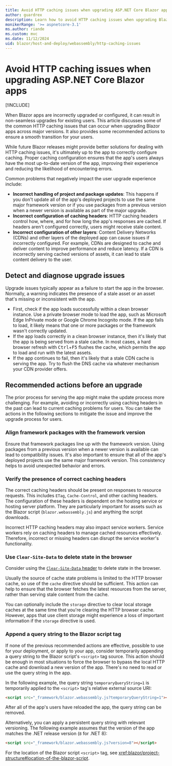 ```yaml
---
title: Avoid HTTP caching issues when upgrading ASP.NET Core Blazor apps
author: guardrex
description: Learn how to avoid HTTP caching issues when upgrading Blazor apps.
monikerRange: '>= aspnetcore-3.1'
ms.author: riande
ms.custom: mvc
ms.date: 11/12/2024
uid: blazor/host-and-deploy/webassembly/http-caching-issues
---
```

# Avoid HTTP caching issues when upgrading ASP.NET Core Blazor apps

[!INCLUDE[](~/includes/not-latest-version.md)]

When Blazor apps are incorrectly upgraded or configured, it can result in non-seamless upgrades for existing users. This article discusses some of the common HTTP caching issues that can occur when upgrading Blazor apps across major versions. It also provides some recommended actions to ensure a smooth transition for your users.

While future Blazor releases might provide better solutions for dealing with HTTP caching issues, it's ultimately up to the app to correctly configure caching. Proper caching configuration ensures that the app's users always have the most up-to-date version of the app, improving their experience and reducing the likelihood of encountering errors.

Common problems that negatively impact the user upgrade experience include:

* **Incorrect handling of project and package updates**: This happens if you don't update all of the app's deployed projects to use the same major framework version or if you use packages from a previous version when a newer version is available as part of the major upgrade.
* **Incorrect configuration of caching headers**: HTTP caching headers control how, where, and for how long the app's responses are cached. If headers aren't configured correctly, users might receive stale content.
* **Incorrect configuration of other layers**: Content Delivery Networks (CDNs) and other layers of the deployed app can cause issues if incorrectly configured. For example, CDNs are designed to cache and deliver content to improve performance and reduce latency. If a CDN is incorrectly serving cached versions of assets, it can lead to stale content delivery to the user.

## Detect and diagnose upgrade issues

Upgrade issues typically appear as a failure to start the app in the browser. Normally, a warning indicates the presence of a stale asset or an asset that's missing or inconsistent with the app.

* First, check if the app loads successfully within a clean browser instance. Use a private browser mode to load the app, such as Microsoft Edge InPrivate mode or Google Chrome Incognito mode. If the app fails to load, it likely means that one or more packages or the framework wasn't correctly updated.
* If the app loads correctly in a clean browser instance, then it's likely that the app is being served from a stale cache. In most cases, a hard browser refresh with <kbd>Ctrl</kbd>+<kbd>F5</kbd> flushes the cache, which permits the app to load and run with the latest assets.
* If the app continues to fail, then it's likely that a stale CDN cache is serving the app. Try to flush the DNS cache via whatever mechanism your CDN provider offers.

## Recommended actions before an upgrade

The prior process for serving the app might make the update process more challenging. For example, avoiding or incorrectly using caching headers in the past can lead to current caching problems for users. You can take the actions in the following sections to mitigate the issue and improve the upgrade process for users.

### Align framework packages with the framework version

Ensure that framework packages line up with the framework version. Using packages from a previous version when a newer version is available can lead to compatibility issues. It's also important to ensure that all of the app's deployed projects use the same major framework version. This consistency helps to avoid unexpected behavior and errors.

### Verify the presence of correct caching headers

The correct caching headers should be present on responses to resource requests. This includes `ETag`, `Cache-Control`, and other caching headers. The configuration of these headers is dependent on the hosting service or hosting server platform. They are particularly important for assets such as the Blazor script (`blazor.webassembly.js`) and anything the script downloads.

Incorrect HTTP caching headers may also impact service workers. Service workers rely on caching headers to manage cached resources effectively. Therefore, incorrect or missing headers can disrupt the service worker's functionality.

### Use `Clear-Site-Data` to delete state in the browser

Consider using the [`Clear-Site-Data` header](https://developer.mozilla.org/docs/Web/HTTP/Headers/Clear-Site-Data) to delete state in the browser.

Usually the source of cache state problems is limited to the HTTP browser cache, so use of the `cache` directive should be sufficient. This action can help to ensure that the browser fetches the latest resources from the server, rather than serving stale content from the cache.

You can optionally include the `storage` directive to clear local storage caches at the same time that you're clearing the HTTP browser cache. However, apps that use client storage might experience a loss of important information if the `storage` directive is used.

### Append a query string to the Blazor script tag

If none of the previous recommended actions are effective, possible to use for your deployment, or apply to your app, consider temporarily appending a query string to the Blazor script's `<script>` tag source. This action should be enough in most situations to force the browser to bypass the local HTTP cache and download a new version of the app. There's no need to read or use the query string in the app.

In the following example, the query string `temporaryQueryString=1` is temporarily applied to the `<script>` tag's relative external source URI:

```html
<script src="_framework/blazor.webassembly.js?temporaryQueryString=1"></script>
```

After all of the app's users have reloaded the app, the query string can be removed.

Alternatively, you can apply a persistent query string with relevant versioning. The following example assumes that the version of the app matches the .NET release version (`8` for .NET 8):

```html
<script src="_framework/blazor.webassembly.js?version=8"></script>
```

For the location of the Blazor script `<script>` tag, see <xref:blazor/project-structure#location-of-the-blazor-script>.
